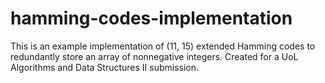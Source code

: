 # hamming-codes-implementation

This is an example implementation of (11, 15) extended Hamming codes to redundantly store an array
of nonnegative integers. Created for a UoL Algorithms and Data Structures II submission.
